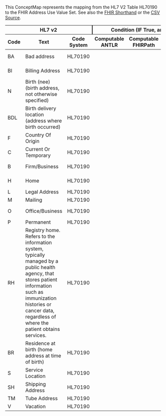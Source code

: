 
This ConceptMap represents the mapping from the HL7 V2 Table HL70190 to the FHIR Address Use Value Set. See also the <a href='https://github.com/HL7/v2-to-fhir/blob/master/input/fsh/Table HL70190 to Address Use.fsh'>FHIR Shorthand</a> or the <a href='https://github.com/HL7/v2-to-fhir/blob/master/mappings/codesystems/HL7 Concept Map_ AddressType%5BUse%5D - Sheet1.csv'>CSV Source</a>.
<table class='grid'><thead>
<tr><th colspan='3' style='border-right: 2px solid black;'>HL7 v2</th><th colspan='3' style='border-right: 2px solid black;'>Condition (IF True, args)</th><th colspan='4'>HL7 FHIR</th><th rowspan='2'>Comments</th></tr>
<tr><th>Code</th><th>Text</th><th>Code System</th><th>Computable ANTLR</th><th>Computable FHIRPath</th><th>Narrative</th><th>Code</th><th>Proposed Extension</th><th>Display</th><th>Code System</th></tr></thead>
<tbody>
<tr><td>BA</td><td>Bad address</td><td style='border-right: 2px'>HL70190</td><td style='border-right: 2px'></td><td style='border-right: 2px'></td><td style='border-right: 2px'></td><td>old</td><td style='border-right: 2px'></td><td>Old / Incorrect</td><td><a href='https://hl7.org/fhir/R4/codesystem-address-use.html'>http://hl7.org/fhir/address-use</a></td><td style='border-right: 2px'></td></tr>
<tr><td>BI</td><td>Billing Address</td><td style='border-right: 2px'>HL70190</td><td style='border-right: 2px'></td><td style='border-right: 2px'></td><td style='border-right: 2px'></td><td>billing</td><td style='border-right: 2px'></td><td>Billing</td><td><a href='https://hl7.org/fhir/R4/codesystem-address-use.html'>http://hl7.org/fhir/address-use</a></td><td style='border-right: 2px'></td></tr>
<tr><td>N</td><td>Birth (nee) (birth address, not otherwise specified)</td><td style='border-right: 2px'>HL70190</td><td style='border-right: 2px'></td><td style='border-right: 2px'></td><td style='border-right: 2px'></td><td style='border-right: 2px'></td><td style='border-right: 2px'></td><td style='border-right: 2px'></td><td style='border-right: 2px'></td><td style='border-right: 2px'></td></tr>
<tr><td>BDL</td><td>Birth delivery location (address where birth occurred)</td><td style='border-right: 2px'>HL70190</td><td style='border-right: 2px'></td><td style='border-right: 2px'></td><td style='border-right: 2px'></td><td style='border-right: 2px'></td><td style='border-right: 2px'></td><td style='border-right: 2px'></td><td style='border-right: 2px'></td><td style='border-right: 2px'></td></tr>
<tr><td>F</td><td>Country Of Origin</td><td style='border-right: 2px'>HL70190</td><td style='border-right: 2px'></td><td style='border-right: 2px'></td><td style='border-right: 2px'></td><td style='border-right: 2px'></td><td style='border-right: 2px'></td><td style='border-right: 2px'></td><td style='border-right: 2px'></td><td style='border-right: 2px'></td></tr>
<tr><td>C</td><td>Current Or Temporary</td><td style='border-right: 2px'>HL70190</td><td style='border-right: 2px'></td><td style='border-right: 2px'></td><td style='border-right: 2px'></td><td>temp</td><td style='border-right: 2px'></td><td>Temporary</td><td><a href='https://hl7.org/fhir/R4/codesystem-address-use.html'>http://hl7.org/fhir/address-use</a></td><td style='border-right: 2px'></td></tr>
<tr><td>B</td><td>Firm/Business</td><td style='border-right: 2px'>HL70190</td><td style='border-right: 2px'></td><td style='border-right: 2px'></td><td style='border-right: 2px'></td><td>work</td><td style='border-right: 2px'></td><td>Work</td><td><a href='https://hl7.org/fhir/R4/codesystem-address-use.html'>http://hl7.org/fhir/address-use</a></td><td style='border-right: 2px'></td></tr>
<tr><td>H</td><td>Home</td><td style='border-right: 2px'>HL70190</td><td style='border-right: 2px'></td><td style='border-right: 2px'></td><td style='border-right: 2px'></td><td>home</td><td style='border-right: 2px'></td><td>Home</td><td><a href='https://hl7.org/fhir/R4/codesystem-address-use.html'>http://hl7.org/fhir/address-use</a></td><td style='border-right: 2px'></td></tr>
<tr><td>L</td><td>Legal Address</td><td style='border-right: 2px'>HL70190</td><td style='border-right: 2px'></td><td style='border-right: 2px'></td><td style='border-right: 2px'></td><td style='border-right: 2px'></td><td style='border-right: 2px'></td><td style='border-right: 2px'></td><td style='border-right: 2px'></td><td style='border-right: 2px'></td></tr>
<tr><td>M</td><td>Mailing</td><td style='border-right: 2px'>HL70190</td><td style='border-right: 2px'></td><td style='border-right: 2px'></td><td style='border-right: 2px'></td><td style='border-right: 2px'></td><td style='border-right: 2px'></td><td style='border-right: 2px'></td><td style='border-right: 2px'></td><td style='border-right: 2px'></td></tr>
<tr><td>O</td><td>Office/Business</td><td style='border-right: 2px'>HL70190</td><td style='border-right: 2px'></td><td style='border-right: 2px'></td><td style='border-right: 2px'></td><td>work</td><td style='border-right: 2px'></td><td>Work</td><td><a href='https://hl7.org/fhir/R4/codesystem-address-use.html'>http://hl7.org/fhir/address-use</a></td><td style='border-right: 2px'></td></tr>
<tr><td>P</td><td>Permanent</td><td style='border-right: 2px'>HL70190</td><td style='border-right: 2px'></td><td style='border-right: 2px'></td><td style='border-right: 2px'></td><td style='border-right: 2px'></td><td style='border-right: 2px'></td><td style='border-right: 2px'></td><td style='border-right: 2px'></td><td style='border-right: 2px'></td></tr>
<tr><td>RH</td><td>Registry home. Refers to the information system, typically managed by a public health agency, that stores patient information such as immunization histories or cancer data, regardless of where the patient obtains services.</td><td style='border-right: 2px'>HL70190</td><td style='border-right: 2px'></td><td style='border-right: 2px'></td><td style='border-right: 2px'></td><td style='border-right: 2px'></td><td style='border-right: 2px'></td><td style='border-right: 2px'></td><td style='border-right: 2px'></td><td style='border-right: 2px'></td></tr>
<tr><td>BR</td><td>Residence at birth (home address at time of birth)</td><td style='border-right: 2px'>HL70190</td><td style='border-right: 2px'></td><td style='border-right: 2px'></td><td style='border-right: 2px'></td><td style='border-right: 2px'></td><td style='border-right: 2px'></td><td style='border-right: 2px'></td><td style='border-right: 2px'></td><td style='border-right: 2px'></td></tr>
<tr><td>S</td><td>Service Location</td><td style='border-right: 2px'>HL70190</td><td style='border-right: 2px'></td><td style='border-right: 2px'></td><td style='border-right: 2px'></td><td style='border-right: 2px'></td><td style='border-right: 2px'></td><td style='border-right: 2px'></td><td style='border-right: 2px'></td><td style='border-right: 2px'></td></tr>
<tr><td>SH</td><td>Shipping Address</td><td style='border-right: 2px'>HL70190</td><td style='border-right: 2px'></td><td style='border-right: 2px'></td><td style='border-right: 2px'></td><td style='border-right: 2px'></td><td style='border-right: 2px'></td><td style='border-right: 2px'></td><td style='border-right: 2px'></td><td style='border-right: 2px'></td></tr>
<tr><td>TM</td><td>Tube Address</td><td style='border-right: 2px'>HL70190</td><td style='border-right: 2px'></td><td style='border-right: 2px'></td><td style='border-right: 2px'></td><td style='border-right: 2px'></td><td style='border-right: 2px'></td><td style='border-right: 2px'></td><td style='border-right: 2px'></td><td style='border-right: 2px'></td></tr>
<tr><td>V</td><td>Vacation</td><td style='border-right: 2px'>HL70190</td><td style='border-right: 2px'></td><td style='border-right: 2px'></td><td style='border-right: 2px'></td><td style='border-right: 2px'></td><td style='border-right: 2px'></td><td style='border-right: 2px'></td><td style='border-right: 2px'></td><td style='border-right: 2px'></td></tr>
</tbody></table>

